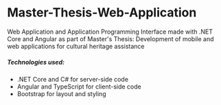 # Master-Thesis-Web-Application
Web Application and Application Programming Interface made with .NET Core and Angular as part of Master's Thesis: Development of mobile and web applications for cultural heritage assistance

##### Technologies used:
- .NET Core and C# for server-side code
- Angular and TypeScript for client-side code
- Bootstrap for layout and styling

